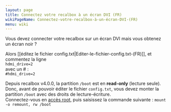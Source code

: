 ```yaml
---
layout: page
title: Connectez votre recalbox à un écran DVI (FR)
wikiPageName: Connectez-votre-recalbox-à-un-écran-DVI-(FR)
menu: wiki
---
```


Vous devez connecter votre recalbox sur un écran DVI mais vous obtenez un écran noir ?

Alors [[éditez le fichier config.txt|Editer-le-fichier-config.txt-(FR)]], et commentez la ligne   
`hdmi_drive=2`  
avec un # :  
`#hdmi_drive=2`


Depuis recalbox v4.0.0, la partition `/boot` est en **read-only** (lecture seule).   
Donc, avant de pouvoir éditer le fichier `config.txt`, vous devez monter la partition `/boot` avec des droits de lecture-écriture.  
Connectez-vous en [accès root](https://github.com/recalbox/recalbox-os/wiki/acc%C3%A8s-root-sur-Terminal--%28FR%29), puis saisissez la commande suivante : `mount -o remount, rw /boot`
